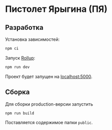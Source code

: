 # Пистолет Ярыгина (ПЯ)

## Разработка

Установка зависимостей:

```bash
npm ci
```

Запуск [Rollup](https://rollupjs.org):

```bash
npm run dev
```

Проект будет запущен на [localhost:5000](http://localhost:5000).

## Сборка

Для сборки production-версии запустить

```bash
npm run build
```

Поставляется содержимое папки `public`.

